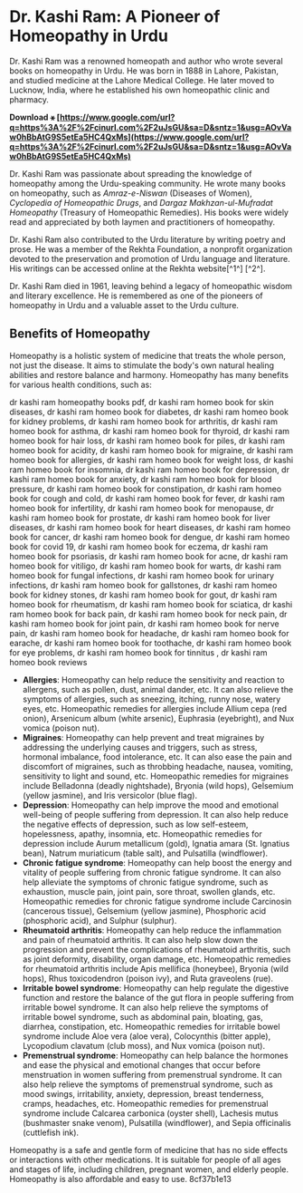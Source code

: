 
 
# Dr. Kashi Ram: A Pioneer of Homeopathy in Urdu
 
Dr. Kashi Ram was a renowned homeopath and author who wrote several books on homeopathy in Urdu. He was born in 1888 in Lahore, Pakistan, and studied medicine at the Lahore Medical College. He later moved to Lucknow, India, where he established his own homeopathic clinic and pharmacy.
 
**Download ⚹ [https://www.google.com/url?q=https%3A%2F%2Fcinurl.com%2F2uJsGU&sa=D&sntz=1&usg=AOvVaw0hBbAtG9S5etEa5HC4QxMs](https://www.google.com/url?q=https%3A%2F%2Fcinurl.com%2F2uJsGU&sa=D&sntz=1&usg=AOvVaw0hBbAtG9S5etEa5HC4QxMs)**


 
Dr. Kashi Ram was passionate about spreading the knowledge of homeopathy among the Urdu-speaking community. He wrote many books on homeopathy, such as *Amraz-e-Niswan* (Diseases of Women), *Cyclopedia of Homeopathic Drugs*, and *Dargaz Makhzan-ul-Mufradat Homeopathy* (Treasury of Homeopathic Remedies). His books were widely read and appreciated by both laymen and practitioners of homeopathy.
 
Dr. Kashi Ram also contributed to the Urdu literature by writing poetry and prose. He was a member of the Rekhta Foundation, a nonprofit organization devoted to the preservation and promotion of Urdu language and literature. His writings can be accessed online at the Rekhta website[^1^] [^2^].
 
Dr. Kashi Ram died in 1961, leaving behind a legacy of homeopathic wisdom and literary excellence. He is remembered as one of the pioneers of homeopathy in Urdu and a valuable asset to the Urdu culture.
  
## Benefits of Homeopathy
 
Homeopathy is a holistic system of medicine that treats the whole person, not just the disease. It aims to stimulate the body's own natural healing abilities and restore balance and harmony. Homeopathy has many benefits for various health conditions, such as:
 
dr kashi ram homeopathy books pdf,  dr kashi ram homeo book for skin diseases,  dr kashi ram homeo book for diabetes,  dr kashi ram homeo book for kidney problems,  dr kashi ram homeo book for arthritis,  dr kashi ram homeo book for asthma,  dr kashi ram homeo book for thyroid,  dr kashi ram homeo book for hair loss,  dr kashi ram homeo book for piles,  dr kashi ram homeo book for acidity,  dr kashi ram homeo book for migraine,  dr kashi ram homeo book for allergies,  dr kashi ram homeo book for weight loss,  dr kashi ram homeo book for insomnia,  dr kashi ram homeo book for depression,  dr kashi ram homeo book for anxiety,  dr kashi ram homeo book for blood pressure,  dr kashi ram homeo book for constipation,  dr kashi ram homeo book for cough and cold,  dr kashi ram homeo book for fever,  dr kashi ram homeo book for infertility,  dr kashi ram homeo book for menopause,  dr kashi ram homeo book for prostate,  dr kashi ram homeo book for liver diseases,  dr kashi ram homeo book for heart diseases,  dr kashi ram homeo book for cancer,  dr kashi ram homeo book for dengue,  dr kashi ram homeo book for covid 19,  dr kashi ram homeo book for eczema,  dr kashi ram homeo book for psoriasis,  dr kashi ram homeo book for acne,  dr kashi ram homeo book for vitiligo,  dr kashi ram homeo book for warts,  dr kashi ram homeo book for fungal infections,  dr kashi ram homeo book for urinary infections,  dr kashi ram homeo book for gallstones,  dr kashi ram homeo book for kidney stones,  dr kashi ram homeo book for gout,  dr kashi ram homeo book for rheumatism,  dr kashi ram homeo book for sciatica,  dr kashi ram homeo book for back pain,  dr kashi ram homeo book for neck pain,  dr kashi ram homeo book for joint pain,  dr kashi ram homeo book for nerve pain,  dr kashi ram homeo book for headache,  dr kashi ram homeo book for earache,  dr kashi ram homeo book for toothache,  dr kashi ram homeo book for eye problems,  dr kashi ram homeo book for tinnitus ,  dr kashi ram homeo book reviews
 
- **Allergies**: Homeopathy can help reduce the sensitivity and reaction to allergens, such as pollen, dust, animal dander, etc. It can also relieve the symptoms of allergies, such as sneezing, itching, runny nose, watery eyes, etc. Homeopathic remedies for allergies include Allium cepa (red onion), Arsenicum album (white arsenic), Euphrasia (eyebright), and Nux vomica (poison nut).
- **Migraines**: Homeopathy can help prevent and treat migraines by addressing the underlying causes and triggers, such as stress, hormonal imbalance, food intolerance, etc. It can also ease the pain and discomfort of migraines, such as throbbing headache, nausea, vomiting, sensitivity to light and sound, etc. Homeopathic remedies for migraines include Belladonna (deadly nightshade), Bryonia (wild hops), Gelsemium (yellow jasmine), and Iris versicolor (blue flag).
- **Depression**: Homeopathy can help improve the mood and emotional well-being of people suffering from depression. It can also help reduce the negative effects of depression, such as low self-esteem, hopelessness, apathy, insomnia, etc. Homeopathic remedies for depression include Aurum metallicum (gold), Ignatia amara (St. Ignatius bean), Natrum muriaticum (table salt), and Pulsatilla (windflower).
- **Chronic fatigue syndrome**: Homeopathy can help boost the energy and vitality of people suffering from chronic fatigue syndrome. It can also help alleviate the symptoms of chronic fatigue syndrome, such as exhaustion, muscle pain, joint pain, sore throat, swollen glands, etc. Homeopathic remedies for chronic fatigue syndrome include Carcinosin (cancerous tissue), Gelsemium (yellow jasmine), Phosphoric acid (phosphoric acid), and Sulphur (sulphur).
- **Rheumatoid arthritis**: Homeopathy can help reduce the inflammation and pain of rheumatoid arthritis. It can also help slow down the progression and prevent the complications of rheumatoid arthritis, such as joint deformity, disability, organ damage, etc. Homeopathic remedies for rheumatoid arthritis include Apis mellifica (honeybee), Bryonia (wild hops), Rhus toxicodendron (poison ivy), and Ruta graveolens (rue).
- **Irritable bowel syndrome**: Homeopathy can help regulate the digestive function and restore the balance of the gut flora in people suffering from irritable bowel syndrome. It can also help relieve the symptoms of irritable bowel syndrome, such as abdominal pain, bloating, gas, diarrhea, constipation, etc. Homeopathic remedies for irritable bowel syndrome include Aloe vera (aloe vera), Colocynthis (bitter apple), Lycopodium clavatum (club moss), and Nux vomica (poison nut).
- **Premenstrual syndrome**: Homeopathy can help balance the hormones and ease the physical and emotional changes that occur before menstruation in women suffering from premenstrual syndrome. It can also help relieve the symptoms of premenstrual syndrome, such as mood swings, irritability, anxiety, depression, breast tenderness, cramps, headaches, etc. Homeopathic remedies for premenstrual syndrome include Calcarea carbonica (oyster shell), Lachesis mutus (bushmaster snake venom), Pulsatilla (windflower), and Sepia officinalis (cuttlefish ink).

Homeopathy is a safe and gentle form of medicine that has no side effects or interactions with other medications. It is suitable for people of all ages and stages of life, including children, pregnant women, and elderly people. Homeopathy is also affordable and easy to use.
 8cf37b1e13
 
